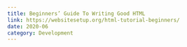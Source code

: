```yaml
---
title: Beginners’ Guide To Writing Good HTML
link: https://websitesetup.org/html-tutorial-beginners/
date: 2020-06
category: Development
---
```

